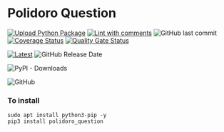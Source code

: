 # Polidoro Question
[![Upload Python Package](https://github.com/heitorpolidoro/polidoro-question/actions/workflows/python-publish.yml/badge.svg)](https://github.com/heitorpolidoro/polidoro-question/actions/workflows/python-publish.yml)
[![Lint with comments](https://github.com/heitorpolidoro/polidoro-question/actions/workflows/python-lint.yml/badge.svg)](https://github.com/heitorpolidoro/polidoro-question/actions/workflows/python-lint.yml)
![GitHub last commit](https://img.shields.io/github/last-commit/heitorpolidoro/polidoro-question)
[![Coverage Status](https://coveralls.io/repos/github/heitorpolidoro/polidoro-question/badge.svg?branch=master)](https://coveralls.io/github/heitorpolidoro/polidoro-question?branch=master)
[![Quality Gate Status](https://sonarcloud.io/api/project_badges/measure?project=heitorpolidoro_polidoro-question&metric=alert_status)](https://sonarcloud.io/summary/new_code?id=heitorpolidoro_polidoro-question)

[![Latest](https://img.shields.io/github/release/heitorpolidoro/polidoro-question.svg?label=latest)](https://github.com/heitorpolidoro/polidoro-question/releases/latest)
![GitHub Release Date](https://img.shields.io/github/release-date/heitorpolidoro/polidoro-question)

![PyPI - Downloads](https://img.shields.io/pypi/dm/polidoro-question?label=PyPi%20Downloads)

![GitHub](https://img.shields.io/github/license/heitorpolidoro/polidoro-question)
### To install

```
sudo apt install python3-pip -y
pip3 install polidoro_question
```